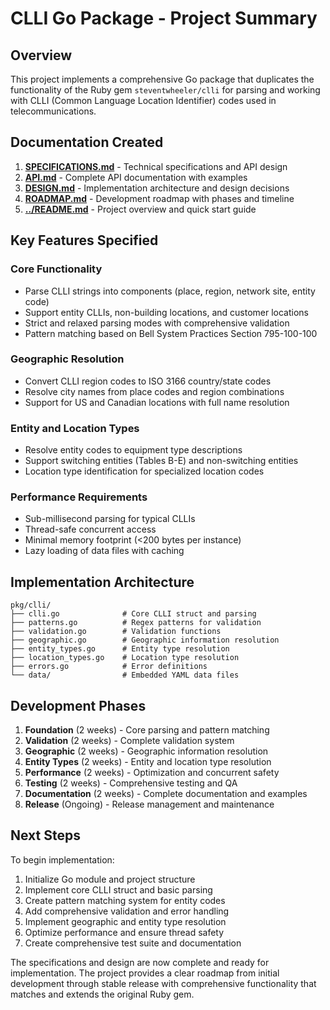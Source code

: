 # CLLI Go Package - Project Summary

## Overview

This project implements a comprehensive Go package that duplicates the functionality of the Ruby gem `steventwheeler/clli` for parsing and working with CLLI (Common Language Location Identifier) codes used in telecommunications.

## Documentation Created

1. **[SPECIFICATIONS.md](SPECIFICATIONS.md)** - Technical specifications and API design
2. **[API.md](API.md)** - Complete API documentation with examples  
3. **[DESIGN.md](DESIGN.md)** - Implementation architecture and design decisions
4. **[ROADMAP.md](ROADMAP.md)** - Development roadmap with phases and timeline
5. **[../README.md](../README.md)** - Project overview and quick start guide

## Key Features Specified

### Core Functionality
- Parse CLLI strings into components (place, region, network site, entity code)
- Support entity CLLIs, non-building locations, and customer locations
- Strict and relaxed parsing modes with comprehensive validation
- Pattern matching based on Bell System Practices Section 795-100-100

### Geographic Resolution
- Convert CLLI region codes to ISO 3166 country/state codes
- Resolve city names from place codes and region combinations  
- Support for US and Canadian locations with full name resolution

### Entity and Location Types
- Resolve entity codes to equipment type descriptions
- Support switching entities (Tables B-E) and non-switching entities
- Location type identification for specialized location codes

### Performance Requirements
- Sub-millisecond parsing for typical CLLIs
- Thread-safe concurrent access
- Minimal memory footprint (<200 bytes per instance)
- Lazy loading of data files with caching

## Implementation Architecture

```text
pkg/clli/
├── clli.go              # Core CLLI struct and parsing
├── patterns.go          # Regex patterns for validation
├── validation.go        # Validation functions  
├── geographic.go        # Geographic information resolution
├── entity_types.go      # Entity type resolution
├── location_types.go    # Location type resolution
├── errors.go            # Error definitions
└── data/                # Embedded YAML data files
```

## Development Phases

1. **Foundation** (2 weeks) - Core parsing and pattern matching
2. **Validation** (2 weeks) - Complete validation system
3. **Geographic** (2 weeks) - Geographic information resolution  
4. **Entity Types** (2 weeks) - Entity and location type resolution
5. **Performance** (2 weeks) - Optimization and concurrent safety
6. **Testing** (2 weeks) - Comprehensive testing and QA
7. **Documentation** (2 weeks) - Complete documentation and examples
8. **Release** (Ongoing) - Release management and maintenance

## Next Steps

To begin implementation:

1. Initialize Go module and project structure
2. Implement core CLLI struct and basic parsing
3. Create pattern matching system for entity codes
4. Add comprehensive validation and error handling
5. Implement geographic and entity type resolution
6. Optimize performance and ensure thread safety
7. Create comprehensive test suite and documentation

The specifications and design are now complete and ready for implementation. The project provides a clear roadmap from initial development through stable release with comprehensive functionality that matches and extends the original Ruby gem.
